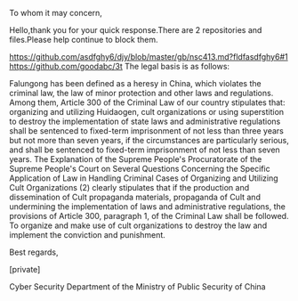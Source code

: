 To whom it may concern,

Hello,thank you for your quick response.There are 2 repositories and files.Please help continue to block them.

https://github.com/asdfghy6/djy/blob/master/gb/nsc413.md?fldfasdfghy6#1
https://github.com/goodabc/3t
The legal basis is as follows:

Falungong has been defined as a heresy in China, which violates the criminal law, the law of minor protection and other laws and regulations. Among them, Article 300 of the Criminal Law of our country stipulates that: organizing and utilizing Huidaogen, cult organizations or using superstition to destroy the implementation of state laws and administrative regulations shall be sentenced to fixed-term imprisonment of not less than three years but not more than seven years, if the circumstances are particularly serious, and shall be sentenced to fixed-term imprisonment of not less than seven years. The Explanation of the Supreme People's Procuratorate of the Supreme People's Court on Several Questions Concerning the Specific Application of Law in Handling Criminal Cases of Organizing and Utilizing Cult Organizations (2) clearly stipulates that if the production and dissemination of Cult propaganda materials, propaganda of Cult and undermining the implementation of laws and administrative regulations, the provisions of Article 300, paragraph 1, of the Criminal Law shall be followed. To organize and make use of cult organizations to destroy the law and implement the conviction and punishment.

Best regards,

[private]

Cyber Security Department of the Ministry of Public Security of China

